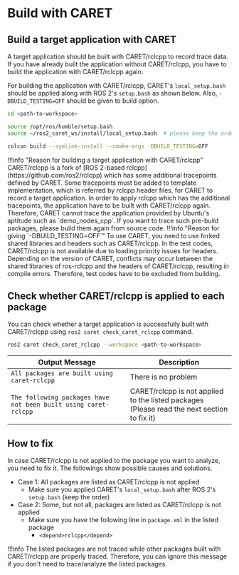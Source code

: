 # Build with CARET

## Build a target application with CARET

A target application should be built with CARET/rclcpp to record trace data. If you have already built the application without CARET/rclcpp, you have to build the application with CARET/rclcpp again.

For building the application with CARET/rclcpp, CARET's `local_setup.bash` should be applied along with ROS 2's `setup.bash` as shown below. Also, `-DBUILD_TESTING=OFF` should be given to build option.

```sh
cd <path-to-workspace>

source /opt/ros/humble/setup.bash
source ~/ros2_caret_ws/install/local_setup.bash  # please keep the order after ROS 2's setup.bash

colcon build --symlink-install --cmake-args -DBUILD_TESTING=OFF
```

<prettier-ignore-start>
!!!info "Reason for building a target application with CARET/rclcpp"
      CARET/rclcpp is a fork of [ROS 2-based rclcpp](https://github.com/ros2/rclcpp) which has some additional tracepoints defined by CARET.
      Some tracepoints must be added to template implementation, which is referred by rclcpp header files, for CARET to record a target application.
      In order to apply rclcpp which has the additional tracepoints, the application have to be built with CARET/rclcpp again.
      Therefore, CARET cannot trace the application provided by Ubuntu's aptitude such as `demo_nodes_cpp`.
      If you want to trace such pre-build packages, please build them again from source code.
<prettier-ignore-end>

<prettier-ignore-start>
!!!info "Reason for giving `-DBUILD_TESTING=OFF`"
      To use CARET, you need to use forked shared libraries and headers such as CARET/rclcpp.
      In the test codes, CARET/rclcpp is not available due to loading priority issues for headers.
      Depending on the version of CARET, conflicts may occur between the shared libraries of
      ros-rclcpp and the headers of CARET/rclcpp, resulting in compile errors.
      Therefore, test codes have to be excluded from building.
<prettier-ignore-end>

## Check whether CARET/rclcpp is applied to each package

You can check whether a target application is successfully built with CARET/rclcpp using `ros2 caret check_caret_rclcpp` command.

```sh
ros2 caret check_caret_rclcpp --workspace <path-to-workspace>
```

| Output Message                                                  | Description                                                                                     |
| --------------------------------------------------------------- | ----------------------------------------------------------------------------------------------- |
| `All packages are built using caret-rclcpp`                     | There is no problem                                                                             |
| `The following packages have not been built using caret-rclcpp` | CARET/rclcpp is not applied to the listed packages<br> (Please read the next section to fix it) |

## How to fix

In case CARET/rclcpp is not applied to the package you want to analyze, you need to fix it. The followings show possible causes and solutions.

- Case 1: All packages are listed as CARET/rclcpp is not applied
  - Make sure you applied CARET's `local_setup.bash` after ROS 2's `setup.bash` (keep the order)
- Case 2: Some, but not all, packages are listed as CARET/rclcpp is not applied
  - Make sure you have the following line in `package.xml` in the listed package
    - `<depend>rclcpp</depend>`

<prettier-ignore-start>
!!!info
      The listed packages are not traced while other packages built with CARET/rclcpp are properly traced. Therefore, you can ignore this message if you don't need to trace/analyze the listed packages.
<prettier-ignore-end>
